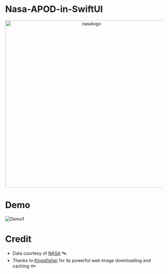 # Nasa-APOD-in-SwiftUI
<p align="center" width="100%"><img width="536" alt="nasalogo" src="https://user-images.githubusercontent.com/64978825/92616363-09c38680-f2b6-11ea-870f-9cdf4c86641a.jpg">

# Demo
![Demo1](https://user-images.githubusercontent.com/64978825/92613687-24483080-f2b3-11ea-8082-736c30b1ba64.gif)

# Credit
- Data courtesy of [NASA](https://api.nasa.gov) 🛰
- Thanks to [Kingsfisher](https://github.com/onevcat/Kingfisher) for its powerful web image downloading and caching 🐟

